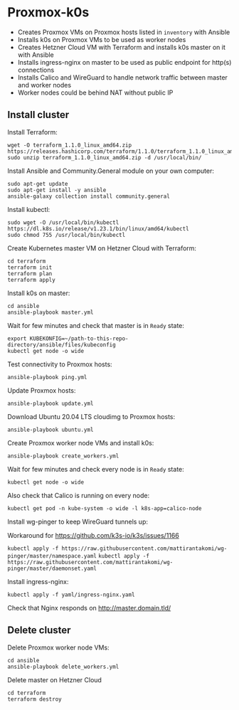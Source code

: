 # Proxmox-k0s

* Creates Proxmox VMs on Proxmox hosts listed in `inventory` with Ansible
* Installs k0s on Proxmox VMs to be used as worker nodes
* Creates Hetzner Cloud VM with Terraform and installs k0s master on it with Ansible
* Installs ingress-nginx on master to be used as public endpoint for http(s) connections
* Installs Calico and WireGuard to handle network traffic between master and worker nodes
* Worker nodes could be behind NAT without public IP

## Install cluster

Install Terraform:
```
wget -O terraform_1.1.0_linux_amd64.zip https://releases.hashicorp.com/terraform/1.1.0/terraform_1.1.0_linux_amd64.zip
sudo unzip terraform_1.1.0_linux_amd64.zip -d /usr/local/bin/
```

Install Ansible and Community.General module on your own computer:
```
sudo apt-get update
sudo apt-get install -y ansible
ansible-galaxy collection install community.general
```

Install kubectl:
```
sudo wget -O /usr/local/bin/kubectl https://dl.k8s.io/release/v1.23.1/bin/linux/amd64/kubectl
sudo chmod 755 /usr/local/bin/kubectl
```

Create Kubernetes master VM on Hetzner Cloud with Terraform:

```
cd terraform
terraform init
terraform plan
terraform apply
```

Install k0s on master:
```
cd ansible
ansible-playbook master.yml
```

Wait for few minutes and check that master is in `Ready` state:
```
export KUBEKONFIG=~/path-to-this-repo-directory/ansible/files/kubeconfig
kubectl get node -o wide
```

Test connectivity to Proxmox hosts:

`ansible-playbook ping.yml`

Update Proxmox hosts:

`ansible-playbook update.yml`

Download Ubuntu 20.04 LTS cloudimg to Proxmox hosts:

`ansible-playbook ubuntu.yml`

Create Proxmox worker node VMs and install k0s:

`ansible-playbook create_workers.yml`

Wait for few minutes and check every node is in `Ready` state:

`kubectl get node -o wide`

Also check that Calico is running on every node:

`kubectl get pod -n kube-system -o wide -l k8s-app=calico-node`

Install wg-pinger to keep WireGuard tunnels up:

Workaround for https://github.com/k3s-io/k3s/issues/1166

`kubectl apply -f https://raw.githubusercontent.com/mattirantakomi/wg-pinger/master/namespace.yaml`
`kubectl apply -f https://raw.githubusercontent.com/mattirantakomi/wg-pinger/master/daemonset.yaml`

Install ingress-nginx:

`kubectl apply -f yaml/ingress-nginx.yaml`

Check that Nginx responds on http://master.domain.tld/

## Delete cluster

Delete Proxmox worker node VMs:
```
cd ansible
ansible-playbook delete_workers.yml
```

Delete master on Hetzner Cloud
```
cd terraform
terraform destroy
```
